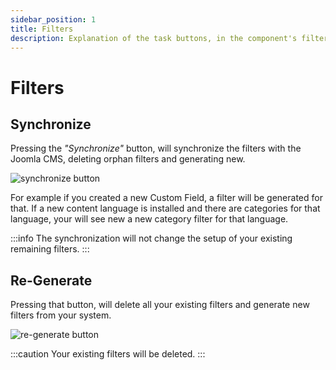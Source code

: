 ```yaml
---
sidebar_position: 1
title: Filters
description: Explanation of the task buttons, in the component's filters view.
---
```


# Filters

## Synchronize
Pressing the *"Synchronize"* button, will synchronize the filters with the Joomla CMS, deleting orphan filters and generating new.

![synchronize button](/img/component/synchronize.png)

For example if you created a new Custom Field, a filter will be generated for that.
If a new content language is installed and there are categories for that language, your will see new a new category filter for that language.

:::info
The synchronization will not change the setup of your existing remaining filters.
:::

## Re-Generate
Pressing that button, will delete all your existing filters and generate new filters from your system.

![re-generate button](/img/component/re-generate.png)

:::caution
Your existing filters will be deleted.
:::